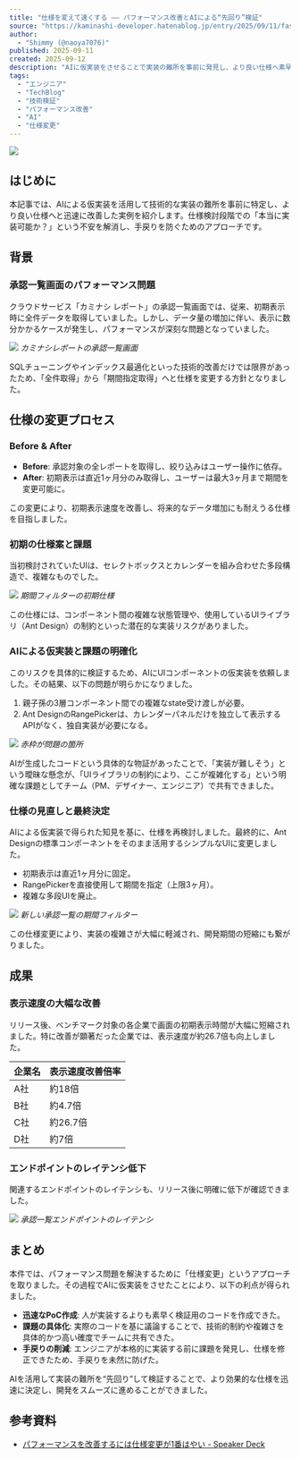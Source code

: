 ```yaml
---
title: "仕様を変えて速くする —— パフォーマンス改善とAIによる“先回り”検証"
source: "https://kaminashi-developer.hatenablog.jp/entry/2025/09/11/faster-with-ai-spec-change"
author:
  - "Shimmy (@naoya7076)"
published: 2025-09-11
created: 2025-09-12
description: "AIに仮実装をさせることで実装の難所を事前に発見し、より良い仕様へ素早く変更した実例"
tags:
  - "エンジニア"
  - "TechBlog"
  - "技術検証"
  - "パフォーマンス改善"
  - "AI"
  - "仕様変更"
---
```


![](https://cdn-ak.f.st-hatena.com/images/fotolife/k/kaminashi-developer/20250910/20250910230251.png)

## はじめに

本記事では、AIによる仮実装を活用して技術的な実装の難所を事前に特定し、より良い仕様へと迅速に改善した実例を紹介します。仕様検討段階での「本当に実装可能か？」という不安を解消し、手戻りを防ぐためのアプローチです。

## 背景

### 承認一覧画面のパフォーマンス問題

クラウドサービス「カミナシ レポート」の承認一覧画面では、従来、初期表示時に全件データを取得していました。しかし、データ量の増加に伴い、表示に数分かかるケースが発生し、パフォーマンスが深刻な問題となっていました。

![](https://cdn-ak.f.st-hatena.com/images/fotolife/k/kaminashi-developer/20250910/20250910224307.png)
*カミナシレポートの承認一覧画面*

SQLチューニングやインデックス最適化といった技術的改善だけでは限界があったため、「全件取得」から「期間指定取得」へと仕様を変更する方針となりました。

## 仕様の変更プロセス

### Before & After

- **Before**: 承認対象の全レポートを取得し、絞り込みはユーザー操作に依存。
- **After**: 初期表示は直近1ヶ月分のみ取得し、ユーザーは最大3ヶ月まで期間を変更可能に。

この変更により、初期表示速度を改善し、将来的なデータ増加にも耐えうる仕様を目指しました。

### 初期の仕様案と課題

当初検討されていたUIは、セレクトボックスとカレンダーを組み合わせた多段構造で、複雑なものでした。

![](https://cdn-ak.f.st-hatena.com/images/fotolife/k/kaminashi-developer/20250910/20250910224445.png)
*期間フィルターの初期仕様*

この仕様には、コンポーネント間の複雑な状態管理や、使用しているUIライブラリ（Ant Design）の制約といった潜在的な実装リスクがありました。

### AIによる仮実装と課題の明確化

このリスクを具体的に検証するため、AIにUIコンポーネントの仮実装を依頼しました。その結果、以下の問題が明らかになりました。

1. 親子孫の3層コンポーネント間での複雑なstate受け渡しが必要。
2. Ant DesignのRangePickerは、カレンダーパネルだけを独立して表示するAPIがなく、独自実装が必要になる。

![](https://cdn-ak.f.st-hatena.com/images/fotolife/k/kaminashi-developer/20250910/20250910224544.png)
*赤枠が問題の箇所*

AIが生成したコードという具体的な物証があったことで、「実装が難しそう」という曖昧な懸念が、「UIライブラリの制約により、ここが複雑化する」という明確な課題としてチーム（PM、デザイナー、エンジニア）で共有できました。

### 仕様の見直しと最終決定

AIによる仮実装で得られた知見を基に、仕様を再検討しました。最終的に、Ant Designの標準コンポーネントをそのまま活用するシンプルなUIに変更しました。

- 初期表示は直近1ヶ月分に固定。
- RangePickerを直接使用して期間を指定（上限3ヶ月）。
- 複雑な多段UIを廃止。

![](https://cdn-ak.f.st-hatena.com/images/fotolife/k/kaminashi-developer/20250910/20250910224628.png)
*新しい承認一覧の期間フィルター*

この仕様変更により、実装の複雑さが大幅に軽減され、開発期間の短縮にも繋がりました。

## 成果

### 表示速度の大幅な改善

リリース後、ベンチマーク対象の各企業で画面の初期表示時間が大幅に短縮されました。特に改善が顕著だった企業では、表示速度が約26.7倍も向上しました。

| 企業名 | 表示速度改善倍率 |
| :--- | :--- |
| A社 | 約18倍 |
| B社 | 約4.7倍 |
| C社 | 約26.7倍 |
| D社 | 約7倍 |

### エンドポイントのレイテンシ低下

関連するエンドポイントのレイテンシも、リリース後に明確に低下が確認できました。

![](https://cdn-ak.f.st-hatena.com/images/fotolife/k/kaminashi-developer/20250910/20250910224701.png)
*承認一覧エンドポイントのレイテンシ*

## まとめ

本件では、パフォーマンス問題を解決するために「仕様変更」というアプローチを取りました。その過程でAIに仮実装をさせたことにより、以下の利点が得られました。

- **迅速なPoC作成**: 人が実装するよりも素早く検証用のコードを作成できた。
- **課題の具体化**: 実際のコードを基に議論することで、技術的制約や複雑さを具体的かつ高い確度でチームに共有できた。
- **手戻りの削減**: エンジニアが本格的に実装する前に課題を発見し、仕様を修正できたため、手戻りを未然に防げた。

AIを活用して実装の難所を“先回り”して検証することで、より効果的な仕様を迅速に決定し、開発をスムーズに進めることができました。

## 参考資料

- [パフォーマンスを改善するには仕様変更が1番はやい - Speaker Deck](https://speakerdeck.com/yamamotohiroya/pahuomansuwogai-shan-surunihashi-yang-bian-geng-ga1fan-hayai)
